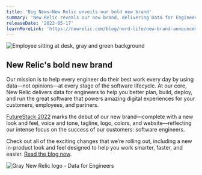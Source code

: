 ```yaml
---
title: 'Big News—New Relic unveils our bold new brand'
summary: 'New Relic reveals our new brand, delivering Data for Engineers to help better plan, build, deploy, and run amazing software.'
releaseDate: '2022-05-17'
learnMoreLink: 'https://newrelic.com/blog/nerd-life/new-brand-announcement'
---
```


![Employee sitting at desk, gray and green background](/images/Brand-meta_1200x630.webp 'Employee sitting at desk, gray background')

## New Relic's bold new brand

Our mission is to help every engineer do their best work every day by using data—not opinions—at every stage of the software lifecycle. At our core, New Relic delivers data for engineers to help you better plan, build, deploy, and run the great software that powers amazing digital experiences for your customers, employees, and partners.

[FutureStack 2022](https://www.futurestack.com) marks the debut of our new brand—complete with a new look and feel, voice and tone, tagline, logo, colors, and website—reflecting our intense focus on the success of our customers: software engineers.

Check out all of the exciting changes that we’re rolling out, including a new in-product look and feel designed to help you work smarter, faster, and easier. [Read the blog now](https://newrelic.com/blog/nerd-life/new-brand-announcement).

![Gray New Relic logo - Data for Engineers](/images/Brand-inline_image_Data_for_Engineers.webp 'Gray New Relic logo - Data for Engineers')
